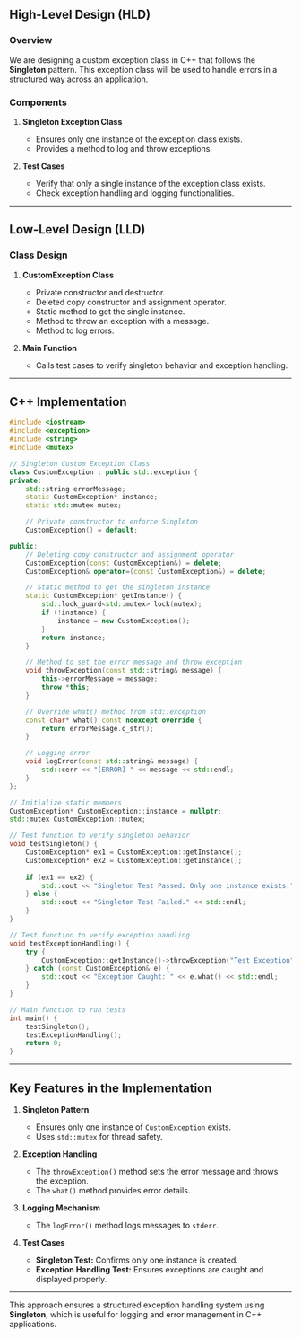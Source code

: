 ## High-Level Design (HLD)

### Overview
We are designing a custom exception class in C++ that follows the **Singleton** pattern. This exception class will be used to handle errors in a structured way across an application.

### Components
1. **Singleton Exception Class**
   - Ensures only one instance of the exception class exists.
   - Provides a method to log and throw exceptions.

2. **Test Cases**
   - Verify that only a single instance of the exception class exists.
   - Check exception handling and logging functionalities.

---

## Low-Level Design (LLD)

### Class Design
1. **CustomException Class**
   - Private constructor and destructor.
   - Deleted copy constructor and assignment operator.
   - Static method to get the single instance.
   - Method to throw an exception with a message.
   - Method to log errors.

2. **Main Function**
   - Calls test cases to verify singleton behavior and exception handling.

---

## C++ Implementation

```cpp
#include <iostream>
#include <exception>
#include <string>
#include <mutex>

// Singleton Custom Exception Class
class CustomException : public std::exception {
private:
    std::string errorMessage;
    static CustomException* instance;
    static std::mutex mutex;

    // Private constructor to enforce Singleton
    CustomException() = default;

public:
    // Deleting copy constructor and assignment operator
    CustomException(const CustomException&) = delete;
    CustomException& operator=(const CustomException&) = delete;

    // Static method to get the singleton instance
    static CustomException* getInstance() {
        std::lock_guard<std::mutex> lock(mutex);
        if (!instance) {
            instance = new CustomException();
        }
        return instance;
    }

    // Method to set the error message and throw exception
    void throwException(const std::string& message) {
        this->errorMessage = message;
        throw *this;
    }

    // Override what() method from std::exception
    const char* what() const noexcept override {
        return errorMessage.c_str();
    }

    // Logging error
    void logError(const std::string& message) {
        std::cerr << "[ERROR] " << message << std::endl;
    }
};

// Initialize static members
CustomException* CustomException::instance = nullptr;
std::mutex CustomException::mutex;

// Test function to verify singleton behavior
void testSingleton() {
    CustomException* ex1 = CustomException::getInstance();
    CustomException* ex2 = CustomException::getInstance();
    
    if (ex1 == ex2) {
        std::cout << "Singleton Test Passed: Only one instance exists." << std::endl;
    } else {
        std::cout << "Singleton Test Failed." << std::endl;
    }
}

// Test function to verify exception handling
void testExceptionHandling() {
    try {
        CustomException::getInstance()->throwException("Test Exception");
    } catch (const CustomException& e) {
        std::cout << "Exception Caught: " << e.what() << std::endl;
    }
}

// Main function to run tests
int main() {
    testSingleton();
    testExceptionHandling();
    return 0;
}
```

---

## Key Features in the Implementation
1. **Singleton Pattern**
   - Ensures only one instance of `CustomException` exists.
   - Uses `std::mutex` for thread safety.

2. **Exception Handling**
   - The `throwException()` method sets the error message and throws the exception.
   - The `what()` method provides error details.

3. **Logging Mechanism**
   - The `logError()` method logs messages to `stderr`.

4. **Test Cases**
   - **Singleton Test:** Confirms only one instance is created.
   - **Exception Handling Test:** Ensures exceptions are caught and displayed properly.

---

This approach ensures a structured exception handling system using **Singleton**, which is useful for logging and error management in C++ applications.
